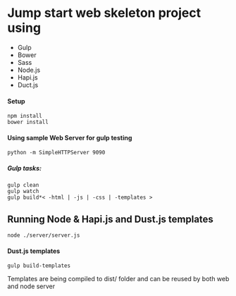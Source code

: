 # Jump start web skeleton project using
 * Gulp
 * Bower
 * Sass
 * Node.js
 * Hapi.js
 * Duct.js 


#### Setup
```
npm install
bower install
```

#### Using sample Web Server for gulp testing
```
python -m SimpleHTTPServer 9090
```

##### Gulp tasks:
```
gulp clean
gulp watch
gulp build*< -html | -js | -css | -templates >
```

## Running Node & Hapi.js and Dust.js templates
```
node ./server/server.js
```

#### Dust.js templates
```
gulp build-templates
```
Templates are being compiled to dist/ folder and can be reused by both web and node server

